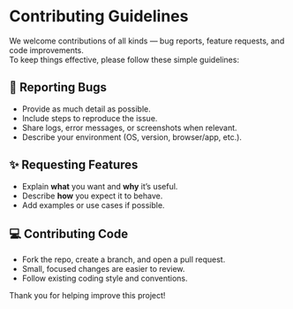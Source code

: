 # Contributing Guidelines

We welcome contributions of all kinds — bug reports, feature requests, and code improvements.  
To keep things effective, please follow these simple guidelines:

## 🐞 Reporting Bugs
- Provide as much detail as possible.
- Include steps to reproduce the issue.
- Share logs, error messages, or screenshots when relevant.
- Describe your environment (OS, version, browser/app, etc.).

## ✨ Requesting Features
- Explain **what** you want and **why** it’s useful.
- Describe **how** you expect it to behave.
- Add examples or use cases if possible.

## 💻 Contributing Code
- Fork the repo, create a branch, and open a pull request.
- Small, focused changes are easier to review.
- Follow existing coding style and conventions.

Thank you for helping improve this project!

